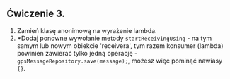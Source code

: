 ## Ćwiczenie 3.

1. Zamień klasę anonimową na wyrażenie lambda.
2. *Dodaj ponowne wywołanie metody `startReceivingUsing` - na tym samym lub nowym obiekcie 'receivera',
   tym razem konsumer (lambda) powinien zawierać tylko jedną operację -
   `gpsMessageRepository.save(message);`, możesz więc pominąć nawiasy `{}`.